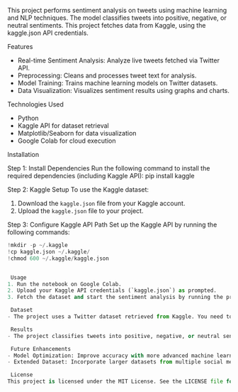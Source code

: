 This project performs sentiment analysis on tweets using machine learning and NLP techniques. The model classifies tweets into positive, negative, or neutral sentiments. This project fetches data from Kaggle, using the kaggle.json API credentials.

 Features
- Real-time Sentiment Analysis: Analyze live tweets fetched via Twitter API.
- Preprocessing: Cleans and processes tweet text for analysis.
- Model Training: Trains machine learning models on Twitter datasets.
- Data Visualization: Visualizes sentiment results using graphs and charts.

 Technologies Used
- Python
- Kaggle API for dataset retrieval
- Matplotlib/Seaborn for data visualization
- Google Colab for cloud execution

 Installation

 Step 1: Install Dependencies
Run the following command to install the required dependencies (including Kaggle API):
pip install kaggle 


 Step 2: Kaggle Setup
To use the Kaggle dataset:
1. Download the `kaggle.json` file from your Kaggle account.
2. Upload the `kaggle.json` file to your project.

 Step 3: Configure Kaggle API Path
Set up the Kaggle API by running the following commands:
```python
!mkdir -p ~/.kaggle
!cp kaggle.json ~/.kaggle/
!chmod 600 ~/.kaggle/kaggle.json


 Usage
1. Run the notebook on Google Colab.
2. Upload your Kaggle API credentials (`kaggle.json`) as prompted.
3. Fetch the dataset and start the sentiment analysis by running the provided code cells.

 Dataset
- The project uses a Twitter dataset retrieved from Kaggle. You need to configure the Kaggle API with your `kaggle.json` file to access the dataset.

 Results
- The project classifies tweets into positive, negative, or neutral sentiments.

 Future Enhancements
- Model Optimization: Improve accuracy with more advanced machine learning algorithms.
- Extended Dataset: Incorporate larger datasets from multiple social media platforms for a comprehensive analysis.

 License
This project is licensed under the MIT License. See the LICENSE file for more information.
